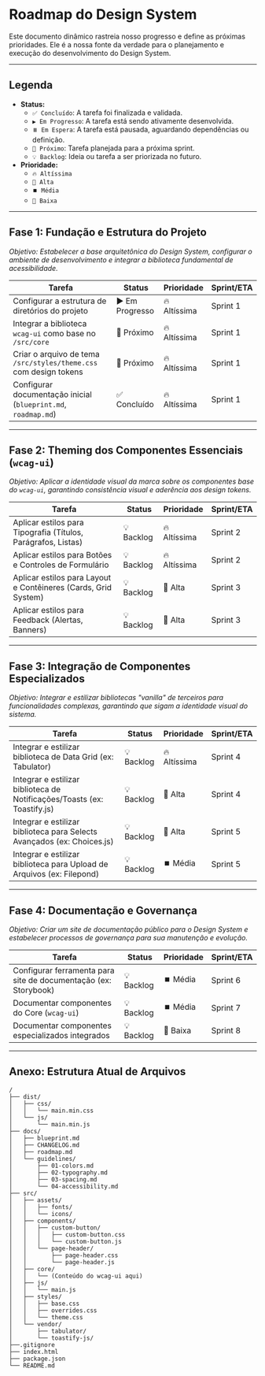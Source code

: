 # Roadmap do Design System

Este documento dinâmico rastreia nosso progresso e define as próximas prioridades. Ele é a nossa fonte da verdade para o planejamento e execução do desenvolvimento do Design System.

-----

## Legenda

  - **Status:**
      - `✅ Concluído`: A tarefa foi finalizada e validada.
      - `▶️ Em Progresso`: A tarefa está sendo ativamente desenvolvida.
      - `⏸️ Em Espera`: A tarefa está pausada, aguardando dependências ou definição.
      - `🔲 Próximo`: Tarefa planejada para a próxima sprint.
      - `💡 Backlog`: Ideia ou tarefa a ser priorizada no futuro.
  - **Prioridade:**
      - `🔥 Altíssima`
      - `🔼 Alta`
      - `⏹️ Média`
      - `🔽 Baixa`

-----

## Fase 1: Fundação e Estrutura do Projeto

*Objetivo: Estabelecer a base arquitetônica do Design System, configurar o ambiente de desenvolvimento e integrar a biblioteca fundamental de acessibilidade.*

| Tarefa | Status | Prioridade | Sprint/ETA |
|---|---|---|---|
| Configurar a estrutura de diretórios do projeto | ▶️ Em Progresso | 🔥 Altíssima | Sprint 1 |
| Integrar a biblioteca `wcag-ui` como base no `/src/core` | 🔲 Próximo | 🔥 Altíssima | Sprint 1 |
| Criar o arquivo de tema `/src/styles/theme.css` com design tokens | 🔲 Próximo | 🔥 Altíssima | Sprint 1 |
| Configurar documentação inicial (`blueprint.md`, `roadmap.md`) | ✅ Concluído | 🔥 Altíssima | Sprint 1 |

-----

## Fase 2: Theming dos Componentes Essenciais (`wcag-ui`)

*Objetivo: Aplicar a identidade visual da marca sobre os componentes base do `wcag-ui`, garantindo consistência visual e aderência aos design tokens.*

| Tarefa | Status | Prioridade | Sprint/ETA |
|---|---|---|---|
| Aplicar estilos para Tipografia (Títulos, Parágrafos, Listas) | 💡 Backlog | 🔥 Altíssima | Sprint 2 |
| Aplicar estilos para Botões e Controles de Formulário | 💡 Backlog | 🔥 Altíssima | Sprint 2 |
| Aplicar estilos para Layout e Contêineres (Cards, Grid System) | 💡 Backlog | 🔼 Alta | Sprint 3 |
| Aplicar estilos para Feedback (Alertas, Banners) | 💡 Backlog | 🔼 Alta | Sprint 3 |

-----

## Fase 3: Integração de Componentes Especializados

*Objetivo: Integrar e estilizar bibliotecas "vanilla" de terceiros para funcionalidades complexas, garantindo que sigam a identidade visual do sistema.*

| Tarefa | Status | Prioridade | Sprint/ETA |
|---|---|---|---|
| Integrar e estilizar biblioteca de Data Grid (ex: Tabulator) | 💡 Backlog | 🔥 Altíssima | Sprint 4 |
| Integrar e estilizar biblioteca de Notificações/Toasts (ex: Toastify.js) | 💡 Backlog | 🔼 Alta | Sprint 4 |
| Integrar e estilizar biblioteca para Selects Avançados (ex: Choices.js) | 💡 Backlog | 🔼 Alta | Sprint 5 |
| Integrar e estilizar biblioteca para Upload de Arquivos (ex: Filepond) | 💡 Backlog | ⏹️ Média | Sprint 5 |

-----

## Fase 4: Documentação e Governança

*Objetivo: Criar um site de documentação público para o Design System e estabelecer processos de governança para sua manutenção e evolução.*

| Tarefa | Status | Prioridade | Sprint/ETA |
|---|---|---|---|
| Configurar ferramenta para site de documentação (ex: Storybook) | 💡 Backlog | ⏹️ Média | Sprint 6 |
| Documentar componentes do Core (`wcag-ui`) | 💡 Backlog | ⏹️ Média | Sprint 7 |
| Documentar componentes especializados integrados | 💡 Backlog | 🔽 Baixa | Sprint 8 |

-----

## Anexo: Estrutura Atual de Arquivos

```
/
├── dist/
│   ├── css/
│   │   └── main.min.css
│   └── js/
│       └── main.min.js
├── docs/
│   ├── blueprint.md
│   ├── CHANGELOG.md
│   ├── roadmap.md
│   └── guidelines/
│       ├── 01-colors.md
│       ├── 02-typography.md
│       ├── 03-spacing.md
│       └── 04-accessibility.md
├── src/
│   ├── assets/
│   │   ├── fonts/
│   │   └── icons/
│   ├── components/
│   │   ├── custom-button/
│   │   │   ├── custom-button.css
│   │   │   └── custom-button.js
│   │   └── page-header/
│   │       ├── page-header.css
│   │       └── page-header.js
│   ├── core/
│   │   └── (Conteúdo do wcag-ui aqui)
│   ├── js/
│   │   └── main.js
│   ├── styles/
│   │   ├── base.css
│   │   ├── overrides.css
│   │   └── theme.css
│   └── vendor/
│       ├── tabulator/
│       └── toastify-js/
├──.gitignore
├── index.html
├── package.json
└── README.md
```